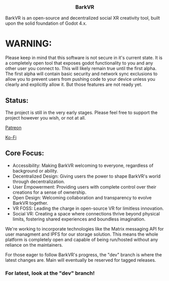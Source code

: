 <div align="center">
  <h3><strong>BarkVR</strong></h3>
</div>

BarkVR is an open-source and decentralized social XR creativity tool, built upon the solid foundation of Godot 4.x.

# WARNING:

Please keep in mind that this software is not secure in it's current state. It is a completely open tool that exposes
godot functionality to you and any other user you connect to. This will likely remain true until the first alpha. The
first alpha will contain basic security and network sync exclusions to allow you to prevent users from pushing code
to your device unless you clearly and explicitly allow it. But those features are not ready yet.

## Status:
The project is still in the very early stages. Please feel free to support the project however you wish, or not at all.

[Patreon](https://www.patreon.com/pupperdev)

[Ko-Fi](https://ko-fi.com/zodiepupper)

## Core Focus:
- Accessibility: Making BarkVR welcoming to everyone, regardless of background or ability.
- Decentralized Design: Giving users the power to shape BarkVR's world through decentralization.
- User Empowerment: Providing users with complete control over their creations for a sense of ownership.
- Open Design: Welcoming collaboration and transparency to evolve BarkVR together.
- VR FOSS: Leading the charge in open-source VR for limitless innovation.
- Social VR: Creating a space where connections thrive beyond physical limits, fostering shared experiences and boundless imagination.

We're working to incorporate technologies like the Matrix messaging API for user managment and IPFS for our storage solution.
This means the whole platform is completely open and capable of being run/hosted without any reliance on the maintainers.

For those eager to follow BarkVR's progress, the "dev" branch is where the latest changes are. Main will eventually be reserved for tagged releases.

### For latest, look at the "dev" branch!
